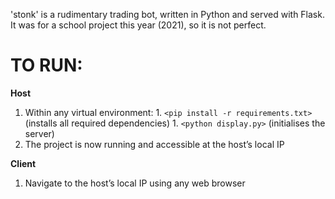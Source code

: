 'stonk' is a rudimentary trading bot, written in Python and served with Flask. It was for a school project this year (2021), so it is not perfect.

# TO RUN:
**Host**
1. Within any virtual environment:
        1. `<pip install -r requirements.txt>` (installs all required dependencies)
        1. `<python display.py>` (initialises the server)
1. The project is now running and accessible at the host’s local IP

**Client**
1. Navigate to the host’s local IP using any web browser
